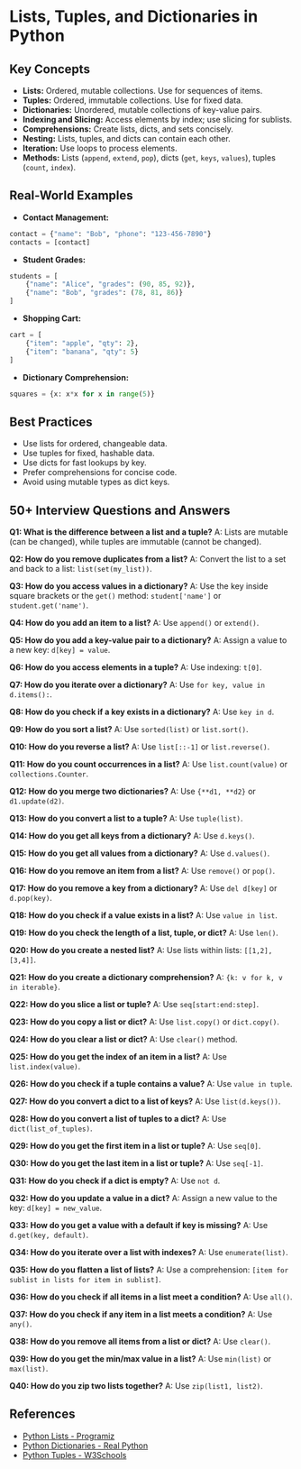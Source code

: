 # Lists, Tuples, and Dictionaries in Python

## Key Concepts
- **Lists:** Ordered, mutable collections. Use for sequences of items.
- **Tuples:** Ordered, immutable collections. Use for fixed data.
- **Dictionaries:** Unordered, mutable collections of key-value pairs.
- **Indexing and Slicing:** Access elements by index; use slicing for sublists.
- **Comprehensions:** Create lists, dicts, and sets concisely.
- **Nesting:** Lists, tuples, and dicts can contain each other.
- **Iteration:** Use loops to process elements.
- **Methods:** Lists (`append`, `extend`, `pop`), dicts (`get`, `keys`, `values`), tuples (`count`, `index`).

## Real-World Examples
- **Contact Management:**
```python
contact = {"name": "Bob", "phone": "123-456-7890"}
contacts = [contact]
```
- **Student Grades:**
```python
students = [
    {"name": "Alice", "grades": (90, 85, 92)},
    {"name": "Bob", "grades": (78, 81, 86)}
]
```
- **Shopping Cart:**
```python
cart = [
    {"item": "apple", "qty": 2},
    {"item": "banana", "qty": 5}
]
```
- **Dictionary Comprehension:**
```python
squares = {x: x*x for x in range(5)}
```

## Best Practices
- Use lists for ordered, changeable data.
- Use tuples for fixed, hashable data.
- Use dicts for fast lookups by key.
- Prefer comprehensions for concise code.
- Avoid using mutable types as dict keys.

## 50+ Interview Questions and Answers

**Q1: What is the difference between a list and a tuple?**
A: Lists are mutable (can be changed), while tuples are immutable (cannot be changed).

**Q2: How do you remove duplicates from a list?**
A: Convert the list to a set and back to a list: `list(set(my_list))`.

**Q3: How do you access values in a dictionary?**
A: Use the key inside square brackets or the `get()` method: `student['name']` or `student.get('name')`.

**Q4: How do you add an item to a list?**
A: Use `append()` or `extend()`.

**Q5: How do you add a key-value pair to a dictionary?**
A: Assign a value to a new key: `d[key] = value`.

**Q6: How do you access elements in a tuple?**
A: Use indexing: `t[0]`.

**Q7: How do you iterate over a dictionary?**
A: Use `for key, value in d.items():`.

**Q8: How do you check if a key exists in a dictionary?**
A: Use `key in d`.

**Q9: How do you sort a list?**
A: Use `sorted(list)` or `list.sort()`.

**Q10: How do you reverse a list?**
A: Use `list[::-1]` or `list.reverse()`.

**Q11: How do you count occurrences in a list?**
A: Use `list.count(value)` or `collections.Counter`.

**Q12: How do you merge two dictionaries?**
A: Use `{**d1, **d2}` or `d1.update(d2)`.

**Q13: How do you convert a list to a tuple?**
A: Use `tuple(list)`.

**Q14: How do you get all keys from a dictionary?**
A: Use `d.keys()`.

**Q15: How do you get all values from a dictionary?**
A: Use `d.values()`.

**Q16: How do you remove an item from a list?**
A: Use `remove()` or `pop()`.

**Q17: How do you remove a key from a dictionary?**
A: Use `del d[key]` or `d.pop(key)`.

**Q18: How do you check if a value exists in a list?**
A: Use `value in list`.

**Q19: How do you check the length of a list, tuple, or dict?**
A: Use `len()`.

**Q20: How do you create a nested list?**
A: Use lists within lists: `[[1,2],[3,4]]`.

**Q21: How do you create a dictionary comprehension?**
A: `{k: v for k, v in iterable}`.

**Q22: How do you slice a list or tuple?**
A: Use `seq[start:end:step]`.

**Q23: How do you copy a list or dict?**
A: Use `list.copy()` or `dict.copy()`.

**Q24: How do you clear a list or dict?**
A: Use `clear()` method.

**Q25: How do you get the index of an item in a list?**
A: Use `list.index(value)`.

**Q26: How do you check if a tuple contains a value?**
A: Use `value in tuple`.

**Q27: How do you convert a dict to a list of keys?**
A: Use `list(d.keys())`.

**Q28: How do you convert a list of tuples to a dict?**
A: Use `dict(list_of_tuples)`.

**Q29: How do you get the first item in a list or tuple?**
A: Use `seq[0]`.

**Q30: How do you get the last item in a list or tuple?**
A: Use `seq[-1]`.

**Q31: How do you check if a dict is empty?**
A: Use `not d`.

**Q32: How do you update a value in a dict?**
A: Assign a new value to the key: `d[key] = new_value`.

**Q33: How do you get a value with a default if key is missing?**
A: Use `d.get(key, default)`.

**Q34: How do you iterate over a list with indexes?**
A: Use `enumerate(list)`.

**Q35: How do you flatten a list of lists?**
A: Use a comprehension: `[item for sublist in lists for item in sublist]`.

**Q36: How do you check if all items in a list meet a condition?**
A: Use `all()`.

**Q37: How do you check if any item in a list meets a condition?**
A: Use `any()`.

**Q38: How do you remove all items from a list or dict?**
A: Use `clear()`.

**Q39: How do you get the min/max value in a list?**
A: Use `min(list)` or `max(list)`.

**Q40: How do you zip two lists together?**
A: Use `zip(list1, list2)`.

## References
- [Python Lists - Programiz](https://www.programiz.com/python-programming/list)
- [Python Dictionaries - Real Python](https://realpython.com/python-dicts/)
- [Python Tuples - W3Schools](https://www.w3schools.com/python/python_tuples.asp)
